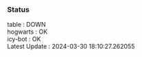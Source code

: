 ### Status


table : DOWN  
hogwarts : OK  
icy-bot : OK  
Latest Update : 2024-03-30 18:10:27.262055
